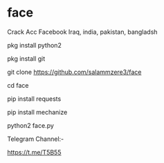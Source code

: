 # face
Crack Acc Facebook Iraq, india, pakistan, bangladsh

pkg install python2

pkg install git

git clone https://github.com/salammzere3/face

cd face

pip install requests

pip install mechanize

python2 face.py


Telegram Channel:-

https://t.me/T5B55

